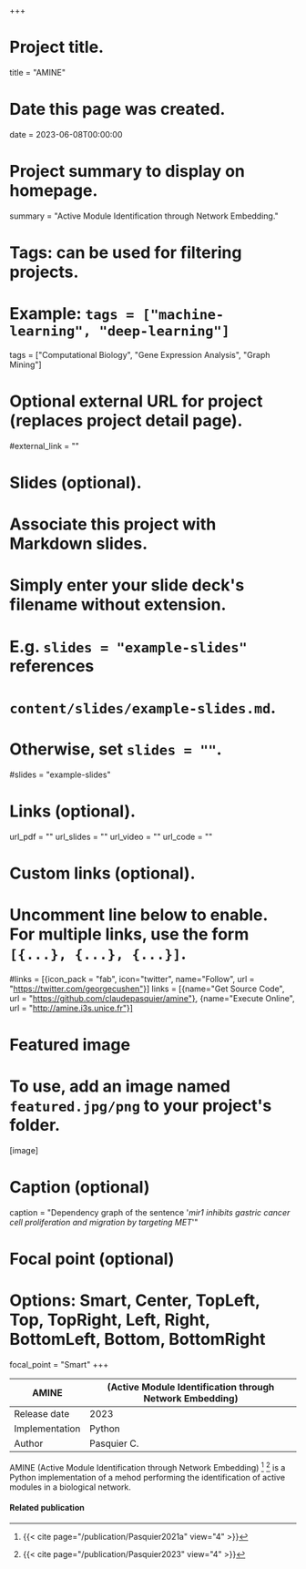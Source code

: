 +++
# Project title.
title = "AMINE"

# Date this page was created.
date = 2023-06-08T00:00:00

# Project summary to display on homepage.
summary = "Active Module Identification through Network Embedding."

# Tags: can be used for filtering projects.
# Example: `tags = ["machine-learning", "deep-learning"]`
tags = ["Computational Biology", "Gene Expression Analysis", "Graph Mining"]

# Optional external URL for project (replaces project detail page).
#external_link = ""

# Slides (optional).
#   Associate this project with Markdown slides.
#   Simply enter your slide deck's filename without extension.
#   E.g. `slides = "example-slides"` references 
#   `content/slides/example-slides.md`.
#   Otherwise, set `slides = ""`.
#slides = "example-slides"

# Links (optional).
url_pdf = ""
url_slides = ""
url_video = ""
url_code = ""

# Custom links (optional).
#   Uncomment line below to enable. For multiple links, use the form `[{...}, {...}, {...}]`.
#links = [{icon_pack = "fab", icon="twitter", name="Follow", url = "https://twitter.com/georgecushen"}]
links = [{name="Get Source Code", url = "https://github.com/claudepasquier/amine"}, {name="Execute Online", url = "http://amine.i3s.unice.fr"}]


# Featured image
# To use, add an image named `featured.jpg/png` to your project's folder. 
[image]
  # Caption (optional)
  caption = "Dependency graph of the sentence '*mir1 inhibits gastric cancer cell proliferation and migration by targeting MET*'"
  
  # Focal point (optional)
  # Options: Smart, Center, TopLeft, Top, TopRight, Left, Right, BottomLeft, Bottom, BottomRight
  focal_point = "Smart"
+++

| AMINE         | (Active Module Identification through Network Embedding) |
| -------------- | ------------------------------------------------------- |
| Release date   | 2023                                                    |
| Implementation | Python                                                  |
| Author         | Pasquier C.                                             |

AMINE (Active Module Identification through Network Embedding) [^Pasquier2021a] [^Pasquier2023] is a Python implementation of a mehod performing the identification of active modules in a biological network.


#### Related publication
[^Pasquier2021a]: {{< cite page="/publication/Pasquier2021a" view="4" >}}
[^Pasquier2023]: {{< cite page="/publication/Pasquier2023" view="4" >}}

